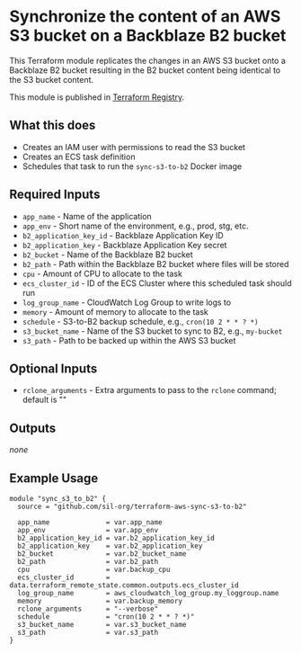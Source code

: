 # Synchronize the content of an AWS S3 bucket on a Backblaze B2 bucket

This Terraform module replicates the changes in an AWS S3 bucket onto a Backblaze B2 bucket resulting in the B2 bucket content being identical to the S3 bucket content.

This module is published in [Terraform Registry](https://registry.terraform.io/modules/sil-org/sync-s3-to-b2/aws/latest).

## What this does

* Creates an IAM user with permissions to read the S3 bucket
* Creates an ECS task definition
* Schedules that task to run the `sync-s3-to-b2` Docker image

## Required Inputs

* `app_name` - Name of the application
* `app_env` - Short name of the environment, e.g., prod, stg, etc.
* `b2_application_key_id` - Backblaze Application Key ID
* `b2_application_key` - Backblaze Application Key secret
* `b2_bucket` - Name of the Backblaze B2 bucket
* `b2_path` - Path within the Backblaze B2 bucket where files will be stored
* `cpu` - Amount of CPU to allocate to the task
* `ecs_cluster_id` - ID of the ECS Cluster where this scheduled task should run
* `log_group_name` - CloudWatch Log Group to write logs to
* `memory` - Amount of memory to allocate to the task
* `schedule` - S3-to-B2 backup schedule, e.g., `cron(10 2 * * ? *)`
* `s3_bucket_name` - Name of the S3 bucket to sync to B2, e.g., `my-bucket`
* `s3_path` - Path to be backed up within the AWS S3 bucket

## Optional Inputs

* `rclone_arguments` - Extra arguments to pass to the `rclone` command; default is ""

## Outputs

_none_

## Example Usage

```hcl
module "sync_s3_to_b2" {
  source = "github.com/sil-org/terraform-aws-sync-s3-to-b2"

  app_name              = var.app_name
  app_env               = var.app_env
  b2_application_key_id = var.b2_application_key_id
  b2_application_key    = var.b2_application_key
  b2_bucket             = var.b2_bucket_name
  b2_path               = var.b2_path
  cpu                   = var.backup_cpu
  ecs_cluster_id        = data.terraform_remote_state.common.outputs.ecs_cluster_id
  log_group_name        = aws_cloudwatch_log_group.my_loggroup.name
  memory                = var.backup_memory
  rclone_arguments      = "--verbose"
  schedule              = "cron(10 2 * * ? *)"
  s3_bucket_name        = var.s3_bucket_name
  s3_path               = var.s3_path
}
```
